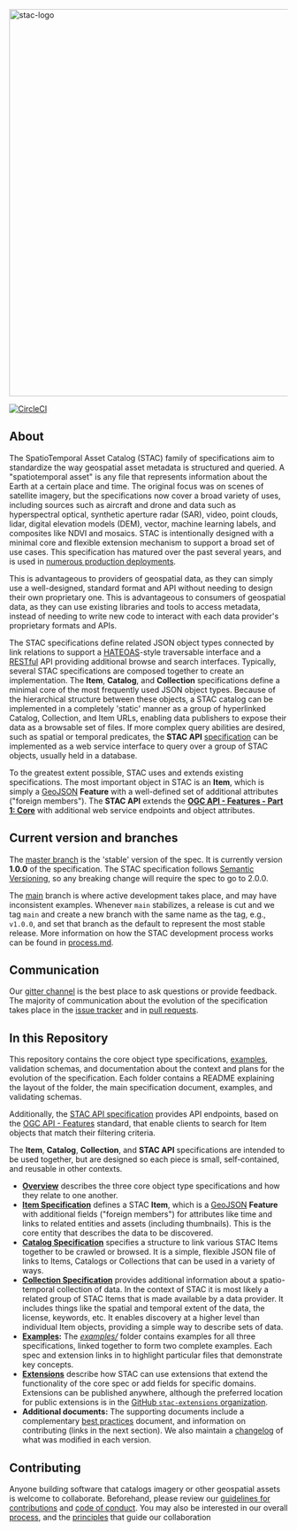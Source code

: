 <!--lint disable no-html-->
<img src="https://github.com/radiantearth/stac-site/raw/master/images/logo/stac-030-long.png" alt="stac-logo" width="700"/>

[![CircleCI](https://circleci.com/gh/radiantearth/stac-spec.svg?style=svg)](https://circleci.com/gh/radiantearth/stac-spec)

## About

The SpatioTemporal Asset Catalog (STAC) family of specifications aim to 
standardize the way geospatial asset metadata is structured and queried. 
A "spatiotemporal asset" is any file that represents information about 
the Earth at a certain place and time. The original focus was on scenes 
of satellite imagery, but the specifications now cover a broad variety of uses, 
including sources such as aircraft and drone and data such as hyperspectral optical, 
synthetic aperture radar (SAR), video, point clouds, lidar, digital elevation 
models (DEM), vector, machine learning labels, and composites like NDVI and 
mosaics. STAC is intentionally designed with a minimal core and flexible 
extension mechanism to support a broad set of use cases. This specification 
has matured over the past several years, and is used in [numerous production 
deployments](https://stacindex.org/catalogs). 

This is advantageous to providers of geospatial data, as they can simply use a
well-designed, standard format and API without needing to design their own proprietary one.
This is advantageous to consumers  of geospatial data, as they can use existing libraries 
and tools to access metadata, instead of needing to write new code to interact 
with each data provider's proprietary formats and APIs. 

The STAC specifications define related JSON object types connected by link 
relations to support a [HATEOAS](https://en.wikipedia.org/wiki/HATEOAS)-style traversable
interface and a [RESTful](https://en.wikipedia.org/wiki/Representational_state_transfer) API
providing additional browse and search interfaces.
Typically, several STAC specifications are composed together to create an implementation. 
The **Item**, **Catalog**, and **Collection** specifications define a minimal core 
of the most frequently used JSON object types. Because of the hierarchical structure 
between these objects, a STAC catalog can be implemented in a completely 'static' 
manner as a group of hyperlinked Catalog, Collection, and Item URLs, enabling data 
publishers to expose their data as a browsable set of files. If more complex query 
abilities are desired, such as spatial or temporal predicates, the 
**STAC API** [specification](https://github.com/radiantearth/stac-api-spec/) can be 
implemented as a web service interface to query over a group of STAC objects, usually 
held in a database.

To the greatest extent possible, STAC uses and extends existing specifications. 
The most important object in STAC is an **Item**, which is simply a [GeoJSON](http://geojson.org) **Feature** 
with a well-defined set of additional attributes ("foreign members"). The **STAC API** 
extends the **[OGC API - Features - Part 1: Core](http://docs.opengeospatial.org/is/17-069r3/17-069r3.html)** 
with additional web service endpoints and object attributes.

## Current version and branches

The [master branch](https://github.com/radiantearth/stac-spec/tree/master) is the 'stable' 
version of the spec. It is currently version **1.0.0** of the specification. The STAC specification 
follows [Semantic Versioning](https://semver.org/), so any breaking change will require the spec to 
go to 2.0.0. 

The [main](https://github.com/radiantearth/stac-spec/tree/main) branch is where active development 
takes place, and may have inconsistent examples. Whenever `main` stabilizes, a release is cut and
we tag `main` and create a new branch with the same name as the tag, e.g., `v1.0.0`, and set that branch as the
default to represent the most stable release.
More information on how the STAC development process works can be found in
[process.md](process.md).

## Communication

Our [gitter channel](https://gitter.im/SpatioTemporal-Asset-Catalog/Lobby) is 
the best place to ask questions or provide feedback. The majority of communication about the evolution of 
the specification takes place in the [issue tracker](https://github.com/radiantearth/stac-spec/issues) and in 
[pull requests](https://github.com/radiantearth/stac-spec/pulls).

## In this Repository

This repository contains the core object type specifications, [examples](examples/), 
validation schemas, and documentation about the context and plans for the evolution of the 
specification. Each folder contains a README explaining the layout of the folder, 
the main specification document, examples, and validating schemas. 

Additionally, the [STAC API specification](https://github.com/radiantearth/stac-api-spec/) 
provides API endpoints, based on the [OGC API - Features](http://docs.opengeospatial.org/is/17-069r3/17-069r3.html) standard,
that enable clients to search for Item objects that match their filtering criteria. 

The **Item**, **Catalog**, **Collection**, and **STAC API** specifications are intended to be 
used together, but are designed so each piece is small, self-contained, and reusable in other contexts.

- **[Overview](overview.md)** describes the three core object type specifications and how they relate to one another.
- **[Item Specification](item-spec/)** defines a STAC **Item**, which is a [GeoJSON](http://geojson.org) **Feature**
  with additional fields ("foreign members") for attributes like time and links to related entities and assets 
  (including thumbnails). This is the core entity that describes the data to be discovered.
- **[Catalog Specification](catalog-spec/)** specifies a structure to link various STAC Items together to be crawled or browsed. It is a
  simple, flexible JSON file of links to Items, Catalogs or Collections that can be used in a variety of ways.
- **[Collection Specification](collection-spec/)** provides additional information about a spatio-temporal collection of data.
  In the context of STAC it is most likely a related group of STAC Items that is made available by a data provider.
  It includes things like the spatial and temporal extent of the data, the license, keywords, etc.
  It enables discovery at a higher level than individual Item objects, providing a simple way to describe sets of data.
- **[Examples](examples/):** The *[examples/](examples/)* folder contains examples for all three specifications, linked together to form two 
  complete examples. Each spec and extension links in to highlight particular files that demonstrate key concepts.
- **[Extensions](extensions/README.md)** describe how STAC can use extensions that extend the functionality of the core spec or 
  add fields for specific domains. Extensions can be published anywhere,
  although the preferred location for public extensions is in the [GitHub `stac-extensions` organization](https://github.com/stac-extensions).
- **Additional documents:** The supporting documents include a complementary [best practices](best-practices.md) 
  document, and information on contributing (links in the next section). We also maintain a [changelog](CHANGELOG.md) of
  what was modified in each version. 

## Contributing

Anyone building software that catalogs imagery or other geospatial assets is welcome to collaborate.
Beforehand, please review our [guidelines for contributions](CONTRIBUTING.md) and [code of conduct](CODE_OF_CONDUCT.md). 
You may also be interested in our overall [process](process.md), and the [principles](principles.md) that guide our 
collaboration
